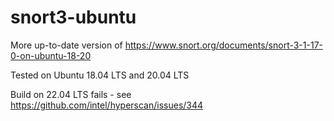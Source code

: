 # snort3-ubuntu
More up-to-date version of https://www.snort.org/documents/snort-3-1-17-0-on-ubuntu-18-20

Tested on Ubuntu 18.04 LTS and 20.04 LTS

Build on 22.04 LTS fails - see https://github.com/intel/hyperscan/issues/344 

